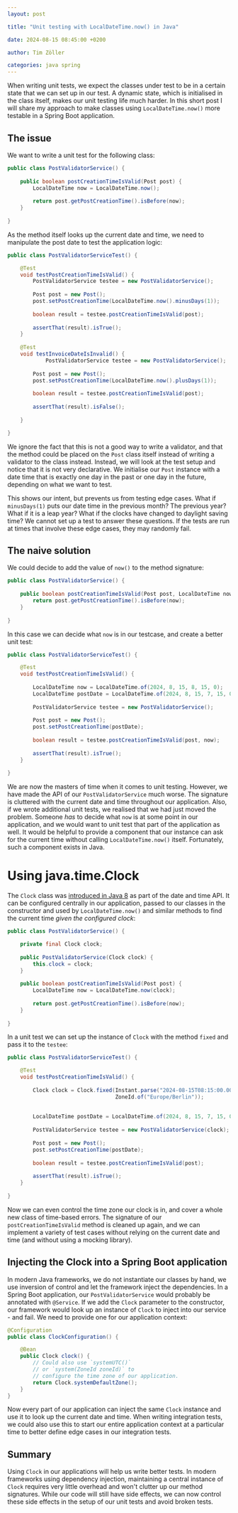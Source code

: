 ```yaml
---
layout: post

title: "Unit testing with LocalDateTime.now() in Java"

date: 2024-08-15 08:45:00 +0200

author: Tim Zöller

categories: java spring
---
```


When writing unit tests, we expect the classes under test to be in a certain state that we can set up in our test. A dynamic state, which is initialised in the class itself, makes our unit testing life much harder. In this short post I will share my approach to make classes using `LocalDateTime.now()` more testable in a Spring Boot application.

## The issue
We want to write a unit test for the following class:

```java
public class PostValidatorService() {
    
    public boolean postCreationTimeIsValid(Post post) {
        LocalDateTime now = LocalDateTime.now();
        
        return post.getPostCreationTime().isBefore(now);
    }
    
}
```

As the method itself looks up the current date and time, we need to manipulate the post date to test the application logic:

```java
public class PostValidatorServiceTest() {

    @Test
    void testPostCreationTimeIsValid() {
        PostValidatorService testee = new PostValidatorService();
        
        Post post = new Post();
        post.setPostCreationTime(LocalDateTime.now().minusDays(1));
        
        boolean result = testee.postCreationTimeIsValid(post);
        
        assertThat(result).isTrue();
    }
    
    @Test
    void testInvoiceDateIsInvalid() {
            PostValidatorService testee = new PostValidatorService();
        
        Post post = new Post();
        post.setPostCreationTime(LocalDateTime.now().plusDays(1));
        
        boolean result = testee.postCreationTimeIsValid(post);
        
        assertThat(result).isFalse();
        
    }

}

```

We ignore the fact that this is not a good way to write a validator, and that the method could be placed on the `Post` class itself instead of writing a validator to the class instead. Instead, we will look at the test setup and notice that it is not very declarative. We initialise our `Post` instance with a date time that is exactly one day in the past or one day in the future, depending on what we want to test. 

This shows our intent, but prevents us from testing edge cases. What if `minusDays(1)` puts our date time in the previous month? The previous year? What if it is a leap year? What if the clocks have changed to daylight saving time? We cannot set up a test to answer these questions. If the tests are run at times that involve these edge cases, they may randomly fail.

## The naive solution
We could decide to add the value of `now()` to the method signature:

```java
public class PostValidatorService() {
    
    public boolean postCreationTimeIsValid(Post post, LocalDateTime now) {    
        return post.getPostCreationTime().isBefore(now);
    }
    
}
```

In this case we can decide what `now` is in our testcase, and create a better unit test:

```java
public class PostValidatorServiceTest() {

    @Test
    void testPostCreationTimeIsValid() {
        
        LocalDateTime now = LocalDateTime.of(2024, 8, 15, 8, 15, 0);
        LocalDateTime postDate = LocalDateTime.of(2024, 8, 15, 7, 15, 0);
        
        PostValidatorService testee = new PostValidatorService();
        
        Post post = new Post();
        post.setPostCreationTime(postDate);
        
        boolean result = testee.postCreationTimeIsValid(post, now);
        
        assertThat(result).isTrue();
    }
    
}

```

We are now the masters of time when it comes to unit testing. However, we have made the API of our `PostValidatorService` much worse. The signature is cluttered
with the current date and time throughout our application. Also, if we wrote additional unit tests, we realised that we had just moved the problem. Someone *has* to decide what `now` is at some point in our application, and we would want to unit test that part of the application as well. It would be helpful to provide a component that our instance can ask for the current time without calling `LocalDateTime.now()` itself. Fortunately, such a component exists in Java.

# Using java.time.Clock
The `Clock` class was [introduced in Java 8](https://docs.oracle.com/javase/8/docs/api/java/time/Clock.html) as part of the date and time API. It can be configured centrally in our application, passed to our classes in the constructor and used by `LocalDateTime.now()` and similar methods to find the current time *given the configured clock*:

```java
public class PostValidatorService() {

    private final Clock clock;
    
    public PostValidatorService(Clock clock) {
        this.clock = clock;
    }
    
    public boolean postCreationTimeIsValid(Post post) {
        LocalDateTime now = LocalDateTime.now(clock);
        
        return post.getPostCreationTime().isBefore(now);
    }
    
}
```

In a unit test we can set up the instance of `Clock` with the method `fixed` and pass it to the `testee`:

```java
public class PostValidatorServiceTest() {

    @Test
    void testPostCreationTimeIsValid() {
        
        Clock clock = Clock.fixed(Instant.parse("2024-08-15T08:15:00.00Z"), 
                                  ZoneId.of("Europe/Berlin"));
        
    
        LocalDateTime postDate = LocalDateTime.of(2024, 8, 15, 7, 15, 0);
        
        PostValidatorService testee = new PostValidatorService(clock);
        
        Post post = new Post();
        post.setPostCreationTime(postDate);
        
        boolean result = testee.postCreationTimeIsValid(post);
        
        assertThat(result).isTrue();
    }
    
}

```

Now we can even control the time zone our clock is in, and cover a whole new class of time-based errors. The signature of our `postCreationTimeIsValid` method is cleaned up again, and we can implement a variety of test cases without relying on the current date and time (and without using a mocking library).

## Injecting the Clock into a Spring Boot application
In modern Java frameworks, we do not instantiate our classes by hand, we use inversion of control and let the framework inject the dependencies. In a Spring Boot application, our `PostValidatorService` would probably be annotated with `@Service`. If we add the `Clock` parameter to the constructor, our framework would look up an instance of `Clock` to inject into our service - and fail. We need to provide one for our application context: 

```java
@Configuration
public class ClockConfiguration() {

    @Bean
    public Clock clock() {
        // Could also use `systemUTC()` 
        // or `system(ZoneId zoneId)` to 
        // configure the time zone of our application.
        return Clock.systemDefaultZone();
    }
}
```

Now every part of our application can inject the same `Clock` instance and use it to look up the current date and time. When writing integration tests, we could also use this to start our entire application context at a particular time to better define edge cases in our integration tests. 

## Summary
Using `Clock` in our applications will help us write better tests. In modern frameworks using dependency injection, maintaining a central instance of `Clock` requires very little overhead and won't clutter up our method signatures. While our code will still have side effects, we can now control these side effects in the setup of our unit tests and avoid broken tests.
